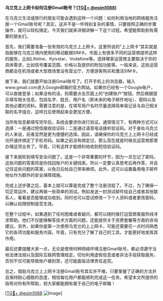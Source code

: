 **乌兰克上上网卡如何注册Gmail账号？[[TG💪+ @esim1088](https://t.me/s/esim1088)]**

在乌克兰生活或旅行的朋友可能会遇到这样一个问题：如何利用当地的网络服务注册一个Gmail账号呢？其实，这并不是一件特别复杂的事情，只要按照正确的步骤操作，就可以轻松搞定。今天我们就来详细讲解一下这个过程，希望能帮助到有需要的朋友们。

首先，我们需要准备一张有效的乌克兰上上网卡。这里所说的“上上网卡”其实就是指能够在乌克兰境内使用的移动数据SIM卡。市面上有很多不同的运营商提供这样的服务，比如Lifeline、Kyivstar、Vodafone等。选择哪家运营商主要取决于你的具体需求，比如信号覆盖范围、价格以及提供的附加功能等。一般来说，这些运营商都会在机场或者大型商场里设有营业厅，方便游客购买和激活SIM卡。

接下来，我们就要开始注册Gmail账号了。打开手机上的浏览器，输入www.gmail.com进入Google邮箱的官方网站。如果你已经有一个Google账户，可以直接登录；如果没有的话，则需要点击页面上的“创建账户”按钮。然后根据提示填写相关信息，包括名字、姓氏、用户名（即未来的电子邮件地址）、密码以及其他必要的资料。需要注意的是，在填写用户名时尽量选择简单易记且与自己相关联的名字组合，这样日后使用起来会更加方便。

当所有信息都填写完毕后，系统会要求你进行验证。通常情况下，有两种方式可以选择：一是通过短信接收验证码；二是通过语音电话接听验证码。对于身处乌克兰的人来说，前者显然是更为便捷的选择。因此，请确保你的乌克兰上上网卡已经成功开通并绑定了手机号码。如果之前没有绑定过，那么现在就是时候去运营商那里办理这项业务了。毕竟，只有这样才能顺利地收到短信验证码。

接下来就轮到填写安全问题了。这是一个非常重要的环节，因为一旦忘记了密码，这些问题的答案将是你找回账户的关键线索。所以一定要认真思考后再作答，并且记住这些问题的答案，以免日后给自己带来麻烦。此外，还可以设置备用电子邮件地址作为额外的安全保障措施。

完成上述步骤之后，基本上就可以算是完成了整个注册流程了。不过，为了确保一切正常运作，建议再做一些简单的测试。例如发送一封测试邮件给自己或者其他联系人，看看是否能够成功收到。同时也可以尝试修改一下个人资料或者更改密码，以确认权限控制是否生效。

在整个过程中，如果遇到了任何困难或者疑问，都可以随时拨打运营商客服热线寻求帮助。他们不仅能够解答技术方面的问题，还能提供关于资费套餐等方面的咨询建议。另外，如果你是第一次使用乌克兰的上上网卡，可能还需要花一点时间熟悉它的各项功能和服务内容。毕竟，只有充分了解了自己的工具，才能更好地发挥其作用。

最后还要提醒大家一点，无论是使用何种网络环境注册Gmail账号，都必须遵守当地法律法规以及国际互联网管理规定。切勿利用虚假信息或者非法手段获取服务，否则不仅可能导致账户被封禁，还可能面临法律责任追究。

总之，借助乌克兰上上网卡注册Gmail账号其实并不难，只要掌握了正确的方法并且保持耐心细致的态度，相信每位用户都能顺利完成这一任务。希望本文所提供的指导对你有所帮助，祝大家都能拥有属于自己的电子邮箱！

[[TG💪+ @esim1088](https://t.me/s/esim1088) ![Image](https://i.postimg.cc/4NQfJmqS/Snipaste-2025-05-13-00-14-12.png)]